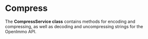 # Compress

The **CompressService class** contains methods for encoding and compressing, as well as decoding and uncompressing strings for the OpenImmo API.

